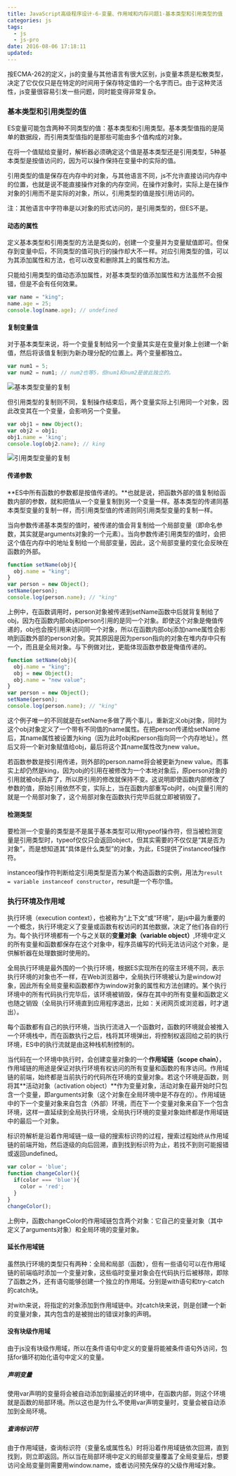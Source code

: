 ```yaml
---
title: JavaScript高级程序设计-6-变量、作用域和内存问题1-基本类型和引用类型的值
categories: js
tags:
  - js
  - js-pro
date: 2016-08-06 17:18:11
updated:
---
```


按ECMA-262的定义，js的变量与其他语言有很大区别，js变量本质是松散类型，决定了它仅仅只是在特定的时间用于保存特定值的一个名字而已。由于这种灵活性，js变量很容易引发一些问题，同时能变得非常复杂。

### 基本类型和引用类型的值
ES变量可能包含两种不同类型的值：基本类型和引用类型。基本类型值指的是简单的数据段，而引用类型值指的是那些可能由多个值构成的对象。

在将一个值赋给变量时，解析器必须确定这个值是基本类型还是引用类型，5种基本类型是按值访问的，因为可以操作保持在变量中的实际的值。

引用类型的值是保存在内存中的对象，与其他语言不同，js不允许直接访问内存中的位置，也就是说不能直接操作对象的内存空间，在操作对象时，实际上是在操作对象的引用而不是实际的对象，所以，引用类型的值是按引用访问的。

注：其他语言中字符串是以对象的形式访问的，是引用类型的，但ES不是。

#### 动态的属性
定义基本类型和引用类型的方法是类似的，创建一个变量并为变量赋值即可。但保存到变量中后，不同类型的值可执行的操作却大不一样。对应引用类型的值，可以为其添加属性和方法，也可以改变和删除其上的属性和方法。

只能给引用类型的值动态添加属性，对基本类型的值添加属性和方法虽然不会报错，但是不会有任何效果。
```js
var name = "king";
name.age = 25;
console.log(name.age); // undefined
```

#### 复制变量值
对于基本类型来说，将一个变量复制给另一个变量其实是在变量对象上创建一个新值，然后将该值复制到为新办理分配的位置上。两个变量都独立。
```js
var num1 = 5;
var num2 = num1; // num2也等5，但num1和num2是彼此独立的。
```
![基本类型变量的复制](1.png)

但引用类型的复制则不同，复制操作结束后，两个变量实际上引用同一个对象，因此改变其在一个变量，会影响另一个变量。
```js
var obj1 = new Object();
var obj2 = obj1;
obj1.name = 'king';
console.log(obj2.name); // king
```
![引用类型变量的复制](2.png)

#### 传递参数
**ES中所有函数的参数都是按值传递的。**也就是说，把函数外部的值复制给函数内部的参数，就和把值从一个变量复制到另一个变量一样。基本类型的传递同基本类型变量的复制一样，而引用类型值的传递则同引用类型变量的复制一样。

当向参数传递基本类型的值时，被传递的值会背复制给一个局部变量（即命名参数，其实就是arguments对象的一个元素）。当向参数传递引用类型的值时，会把这个值在内存中的地址复制给一个局部变量，因此，这个局部变量的变化会反映在函数的外部。
```js
function setName(obj){
  obj.name = "king";
}
var person = new Object();
setName(person);
console.log(person.name); // "king"
```
上例中，在函数调用时，person对象被传递到setName函数中后就背复制给了obj，因为在函数内部obj和person引用的是同一个对象。即使这个对象是俺值传递的，obj也会按引用来访问同一个对象，所以在函数内部obj添加name属性会影响到函数外部的person对象。究其原因是因为person指向的对象在堆内存中只有一个，而且是全局对象。与下例做对比，更能体现函数参数是俺值传递的。
```js
function setName(obj){
  obj.name = "king";
  obj = new Object();
  obj.name = "new value";
}
var person = new Object();
setName(person);
console.log(person.name); // "king"
```
这个例子唯一的不同就是在setName多做了两个事儿，重新定义obj对象，同时为这个obj对象定义了一个带有不同值的name属性。在把person传递给setName后，其name属性被设置为king（因为此时obj和person指向同一个内存地址）。然后又将一个新对象赋值给obj，最后将这个其name属性改为new value。

若函数参数是按引用传递，则外部的person.name将会被更新为new value。而事实上却仍然是king，因为obj的引用在被修改为一个本地对象后，原person对象的引用就被obj丢弃了，所以原引用的修改就保持不变。这说明即使函数内部修改了参数的值，原始引用依然不变，实际上，当在函数内部重写obj时，obj变量引用的就是一个局部对象了，这个局部对象在函数执行完毕后就立即被销毁了。

#### 检测类型
要检测一个变量的类型是不是属于基本类型可以用typeof操作符，但当被检测变量是引用类型时，typeof仅仅只会返回object，但其实需要的不仅仅是“其是否为对象”，而是想知道其“具体是什么类型”的对象，为此，ES提供了instanceof操作符。

instanceof操作符判断给定引用类型是否为某个构造函数的实例，用法为`result = variable instanceof constructor`，result是一个布尔值。

### 执行环境及作用域
执行环境（execution context），也被称为“上下文”或“环境”，是js中最为重要的一个概念，执行环境定义了变量或函数有权访问的其他数据，决定了他们各自的行为。每个执行环境都有一个与之关联的**变量对象（variable object）**,环境中定义的所有变量和函数都保存在这个对象中，程序员编写的代码无法访问这个对象，是供解析器在处理数据时使用的。

全局执行环境是最外围的一个执行环境，根据ES实现所在的宿主环境不同，表示执行环境的对象也不一样，在Web浏览器中，全局执行环境被认为是window对象，因此所有全局变量和函数都作为window对象的属性和方法创建的。某个执行环境中的所有代码执行完毕后，该环境被销毁，保存在其中的所有变量和函数定义也随之销毁（全局执行环境直到应用程序退出，比如：关闭网页或浏览器，时才退出）。

每个函数都有自己的执行环境，当执行流进入一个函数时，函数的环境就会被推入一个环境栈中，而在函数执行之后，栈将其环境弹出，将控制权返回给之前的执行环境，ES中的执行流就是由这种栈机制控制的。

当代码在一个环境中执行时，会创建变量对象的一个**作用域链（scope chain）**，作用域链的用途是保证对执行环境有权访问的所有变量和函数的有序访问。作用域链的前端，始终都是当前执行的代码所在环境的变量对象。若这个环境是函数，则将其**活动对象（activation object）**作为变量对象，活动对象在最开始时只包含一个变量，即arguments对象（这个对象在全局环境中是不存在的）。作用域链中的下一个变量对象来自包含（外部）环境，而在下一个变量对象来自下一个包含环境，这样一直延续到全局执行环境，全局执行环境的变量对象始终都是作用域链中的最后一个对象。

标识符解析是沿着作用域链一级一级的搜索标识符的过程，搜索过程始终从作用域链的前端开始，然后逐级的向后回溯，直到找到标识符为止，若找不到则可能报错或返回undefined。

```js
var color = 'blue';
function changeColor(){
  if(color === 'blue'){
    color = 'red';
  }
}
changeColor();
```
上例中，函数changeColor的作用域链包含两个对象：它自己的变量对象（其中定义了arguments对象）和全局环境的变量对象。

#### 延长作用域链
虽然执行环境的类型只有两种：全局和局部（函数），但有一些语句可以在作用域链的前端临时添加一个变量对象，这些临时变量对象会在代码执行后被移除，即除了函数之外，还有语句能够创建一个独立的作用域。分别是with语句和try-catch的catch块。

对with来说，将指定的对象添加到作用域链中。对catch块来说，则是创建一个新的变量对象，其内包含的是被抛出的错误对象的声明。

#### 没有块级作用域
由于js没有块级作用域，所以在条件语句中定义的变量将能被条件语句外访问，包括for循环初始化语句中定义的变量。

##### 声明变量
使用var声明的变量将会被自动添加到最接近的环境中，在函数内部，则这个环境就是函数的局部环境。所以这也是为什么不使用var声明变量时，变量会被自动添加到全局环境。

##### 查询标识符
由于作用域链，查询标识符（变量名或属性名）时将沿着作用域链依次回溯，直到找到，则立即返回。所以当在局部环境中定义的局部变量覆盖了全局变量后，想要访问全局变量则需要用window.name，或者访问预先保存的父级作用域对象。



